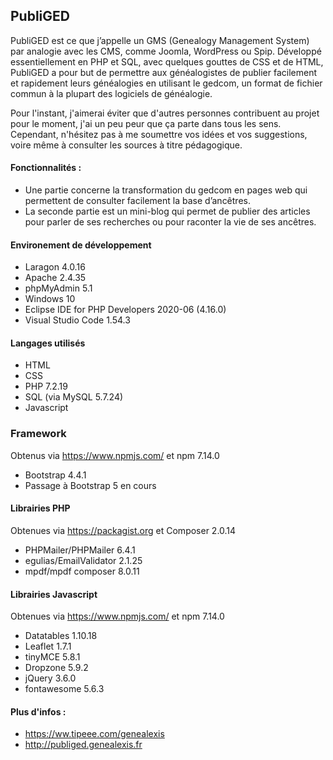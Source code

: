 ## PubliGED

PubliGED est ce que j’appelle un GMS (Genealogy Management System) par analogie avec les CMS, comme Joomla, WordPress ou Spip. Développé essentiellement en PHP et SQL, avec quelques gouttes de CSS et de HTML, PubliGED a pour but de permettre aux généalogistes de publier facilement et rapidement leurs généalogies en utilisant le gedcom, un format de fichier commun à la plupart des logiciels de généalogie.

Pour l'instant, j'aimerai éviter que d'autres personnes contribuent au projet pour le moment, j'ai un peu peur que ça parte dans tous les sens. Cependant, n'hésitez pas à me soumettre vos idées et vos suggestions, voire même à consulter les sources à titre pédagogique.

#### Fonctionnalités :

- Une partie concerne la transformation du gedcom en pages web qui permettent de consulter facilement la base d’ancêtres.
- La seconde partie est un mini-blog qui permet de publier des articles pour parler de ses recherches ou pour raconter la vie de ses ancêtres.

#### Environement de développement

* Laragon 4.0.16
* Apache 2.4.35
* phpMyAdmin 5.1
* Windows 10
* Eclipse IDE for PHP Developers 2020-06 (4.16.0)
* Visual Studio Code 1.54.3

#### Langages utilisés

* HTML
* CSS
* PHP 7.2.19
* SQL (via MySQL 5.7.24)
* Javascript

### Framework

Obtenus via https://www.npmjs.com/ et npm 7.14.0

* Bootstrap 4.4.1
* Passage à Bootstrap 5 en cours

#### Librairies PHP

Obtenues via https://packagist.org et Composer 2.0.14

* PHPMailer/PHPMailer 6.4.1
* egulias/EmailValidator 2.1.25
* mpdf/mpdf composer 8.0.11

#### Librairies Javascript

Obtenues via https://www.npmjs.com/ et npm 7.14.0

* Datatables 1.10.18
* Leaflet 1.7.1
* tinyMCE 5.8.1
* Dropzone 5.9.2
* jQuery 3.6.0
* fontawesome 5.6.3

#### Plus d'infos : 

* https://ww.tipeee.com/genealexis
* http://publiged.genealexis.fr